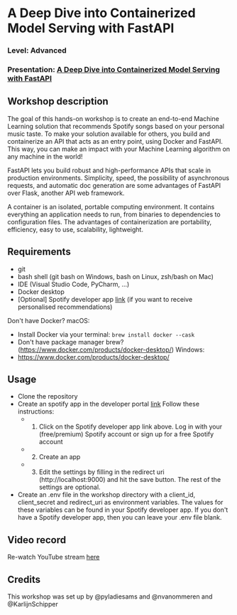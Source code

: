 
# A Deep Dive into Containerized Model Serving with FastAPI
### Level: Advanced
### Presentation: [A Deep Dive into Containerized Model Serving with FastAPI](workshop/Presentation_template.pptx)

## Workshop description

The goal of this hands-on workshop is to create an end-to-end Machine Learning solution that recommends Spotify songs based on your personal music taste. To make your solution available for others, you build and containerize an API that acts as an entry point, using Docker and FastAPI. This way, you can make an impact with your Machine Learning algorithm on any machine in the world! 

FastAPI lets you build robust and high-performance APIs that scale in production environments. Simplicity, speed, the possibility of asynchronous requests, and automatic doc generation are some advantages of FastAPI over Flask, another API web framework.

A container is an isolated, portable computing environment. It contains everything an application needs to run, from binaries to dependencies to configuration files. The advantages of containerization are portability, efficiency, easy to use, scalability, lightweight. 

## Requirements

+ git
+ bash shell (git bash on Windows, bash on Linux, zsh/bash on Mac)
+ IDE (Visual Studio Code, PyCharm, ...)
+ Docker desktop
+ [Optional] Spotify developer app [link](https://developer.spotify.com/dashboard/login) (if you want to receive personalised recommendations)

Don't have Docker? 
macOS:
- Install Docker via your terminal: `brew install docker --cask`
- Don't have package manager brew? (https://www.docker.com/products/docker-desktop/)
Windows:
- https://www.docker.com/products/docker-desktop/


## Usage
* Clone the repository
* Create an spotify app in the developer portal [link](https://developer.spotify.com/dashboard/login) Follow these instructions:
  + 1. Click on the Spotify developer app link above. Log in with your (free/premium) Spotify account or sign up for a free Spotify account
  + 2. Create an app
  + 3. Edit the settings by filling in the redirect uri (http://localhost:9000) and hit the save button. The rest of the settings are optional.
* Create an .env file in the workshop directory with a client_id, client_secret and redirect_uri as environment variables. The values for these variables can be found in your Spotify developer app. If you don't have a Spotify developer app, then you can leave your .env file blank.


## Video record
Re-watch YouTube stream [here](https://youtu.be/CBeliQek-Pw)

## Credits
This workshop was set up by @pyladiesams and @nvanommeren and @KarlijnSchipper
